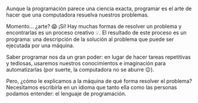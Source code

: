 Aunque la programación parece una ciencia exacta, programar es el arte de hacer que una computadora resuelva nuestros problemas.

Momento... ¿arte? :scream: ¡Sí! Hay muchas formas de resolver un problema y encontrarlas es un proceso creativo :bulb:. El resultado de este proceso es un programa: una descripción de la solución al problema que puede ser ejecutada por una máquina.

Saber programar nos da un gran poder: en lugar de hacer tareas repetitivas y tediosas, usaremos nuestros conocimientos e imaginación para automatizarlas (por suerte, la computadora no se aburre :wink:).

Pero, ¿cómo le explicamos a la máquina de qué forma resolver el problema? Necesitamos escribirla en un idioma que tanto ella como las personas podamos entender: el lenguaje de programación.